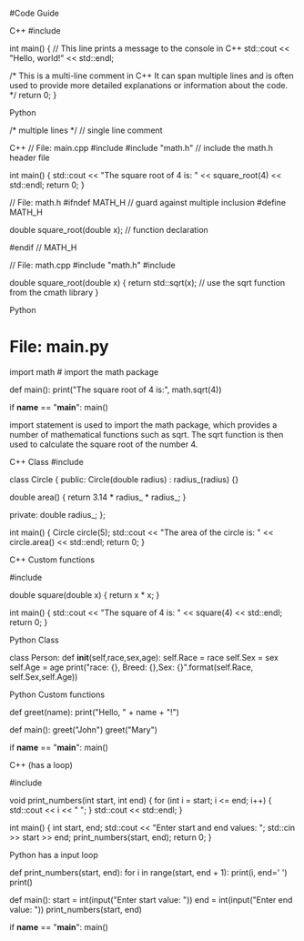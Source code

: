 #Code Guide

C++
#include <iostream>

int main() {
  // This line prints a message to the console in C++
  std::cout << "Hello, world!" << std::endl;

  /*
  This is a multi-line comment in C++
  It can span multiple lines and is often used to provide
  more detailed explanations or information about the code.
  */
  return 0;
}

Python 

/* multiple lines */ 
// single line comment


C++
// File: main.cpp
#include <iostream>
#include "math.h"  // include the math.h header file

int main() {
  std::cout << "The square root of 4 is: " << square_root(4) << std::endl;
  return 0;
}

// File: math.h
#ifndef MATH_H  // guard against multiple inclusion
#define MATH_H

double square_root(double x);  // function declaration

#endif  // MATH_H

// File: math.cpp
#include "math.h"
#include <cmath>

double square_root(double x) {
  return std::sqrt(x);  // use the sqrt function from the cmath library
}

Python
# File: main.py
import math  # import the math package

def main():
  print("The square root of 4 is:", math.sqrt(4))

if __name__ == "__main__":
  main()

 import statement is used to import the math package, which provides a number of mathematical functions such as sqrt. The sqrt function is then used to calculate the square root of the number 4.


C++
Class
#include <iostream>

class Circle {
 public:
  Circle(double radius) : radius_(radius) {}

  double area() {
    return 3.14 * radius_ * radius_;
  }

 private:
  double radius_;
};

int main() {
  Circle circle(5);
  std::cout << "The area of the circle is: " << circle.area() << std::endl;
  return 0;
}


C++ 
Custom functions 


#include <iostream>

double square(double x) {
  return x * x;
}

int main() {
  std::cout << "The square of 4 is: " << square(4) << std::endl;
  return 0;
}


Python 
Class

class Person:
  def __init__(self,race,sex,age):
    self.Race = race
    self.Sex = sex
    self.Age = age
    print("race: {}, Breed: {},Sex: {}".format(self.Race,
                                             self.Sex,self.Age))


Python
Custom functions 

def greet(name):
  print("Hello, " + name + "!")

def main():
  greet("John")
  greet("Mary")

if __name__ == "__main__":
  main()

C++ (has a loop)

#include <iostream>

void print_numbers(int start, int end) {
  for (int i = start; i <= end; i++) {
    std::cout << i << " ";
  }
  std::cout << std::endl;
}

int main() {
  int start, end;
  std::cout << "Enter start and end values: ";
  std::cin >> start >> end;
  print_numbers(start, end);
  return 0;
}

Python has a input loop

def print_numbers(start, end):
  for i in range(start, end + 1):
    print(i, end=' ')
  print()

def main():
  start = int(input("Enter start value: "))
  end = int(input("Enter end value: "))
  print_numbers(start, end)

if __name__ == "__main__":
  main()
